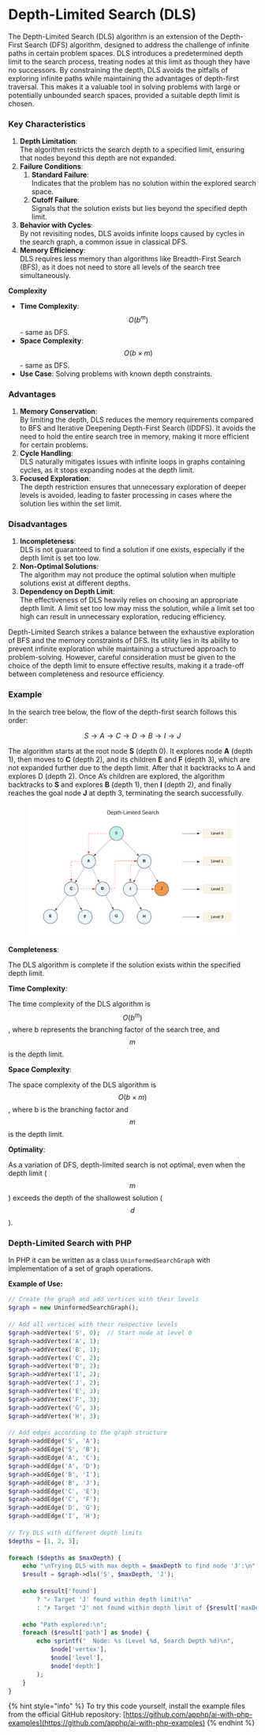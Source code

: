 # Depth-Limited Search (DLS)

The Depth-Limited Search (DLS) algorithm is an extension of the Depth-First Search (DFS) algorithm, designed to address the challenge of infinite paths in certain problem spaces. DLS introduces a predetermined depth limit to the search process, treating nodes at this limit as though they have no successors. By constraining the depth, DLS avoids the pitfalls of exploring infinite paths while maintaining the advantages of depth-first traversal. This makes it a valuable tool in solving problems with large or potentially unbounded search spaces, provided a suitable depth limit is chosen.

### Key Characteristics

1. **Depth Limitation**: \
   The algorithm restricts the search depth to a specified limit, ensuring that nodes beyond this depth are not expanded.
2. **Failure Conditions**:
   1. **Standard Failure**: \
      Indicates that the problem has no solution within the explored search space.
   2. **Cutoff Failure**: \
      Signals that the solution exists but lies beyond the specified depth limit.
3. **Behavior with Cycles**: \
   By not revisiting nodes, DLS avoids infinite loops caused by cycles in the search graph, a common issue in classical DFS.
4. **Memory Efficiency**: \
   DLS requires less memory than algorithms like Breadth-First Search (BFS), as it does not need to store all levels of the search tree simultaneously.

**Complexity**

* **Time Complexity**: $$O(b^m)$$ - same as DFS.
* **Space Complexity**: $$O(b \times m)$$ - same as DFS.
* **Use Case**: Solving problems with known depth constraints.

### Advantages

1. **Memory Conservation**: \
   By limiting the depth, DLS reduces the memory requirements compared to BFS and Iterative Deepening Depth-First Search (IDDFS). It avoids the need to hold the entire search tree in memory, making it more efficient for certain problems.
2. **Cycle Handling**: \
   DLS naturally mitigates issues with infinite loops in graphs containing cycles, as it stops expanding nodes at the depth limit.
3. **Focused Exploration**: \
   The depth restriction ensures that unnecessary exploration of deeper levels is avoided, leading to faster processing in cases where the solution lies within the set limit.

### Disadvantages

1. **Incompleteness**: \
   DLS is not guaranteed to find a solution if one exists, especially if the depth limit is set too low.
2. **Non-Optimal Solutions**: \
   The algorithm may not produce the optimal solution when multiple solutions exist at different depths.
3. **Dependency on Depth Limit**: \
   The effectiveness of DLS heavily relies on choosing an appropriate depth limit. A limit set too low may miss the solution, while a limit set too high can result in unnecessary exploration, reducing efficiency.

Depth-Limited Search strikes a balance between the exhaustive exploration of BFS and the memory constraints of DFS. Its utility lies in its ability to prevent infinite exploration while maintaining a structured approach to problem-solving. However, careful consideration must be given to the choice of the depth limit to ensure effective results, making it a trade-off between completeness and resource efficiency.

### Example

In the search tree below, the flow of the depth-first search follows this order:

$$S→A→C→D→B→I→J$$

The algorithm starts at the root node **S** (depth 0). It explores node **A** (depth 1), then moves to **C** (depth 2), and its children **E** and **F** (depth 3), which are not expanded further due to the depth limit. After that it backtracks to A and explores D (depth 2). Once A’s children are explored, the algorithm backtracks to **S** and explores **B** (depth 1), then **I** (depth 2), and finally reaches the goal node **J** at depth 3, terminating the search successfully.

<div align="left"><figure><img src="../../../../.gitbook/assets/image (1) (1) (1) (1).png" alt="" width="563"><figcaption></figcaption></figure></div>

**Completeness**:

The DLS algorithm is complete if the solution exists within the specified depth limit.

**Time Complexity**:

The time complexity of the DLS algorithm is $$O(b^m)$$, where  b  represents the branching factor of the search tree, and $$m$$ is the depth limit.

**Space Complexity**:

The space complexity of the DLS algorithm is $$O(b \times m)$$, where  b  is the branching factor and $$m$$ is the depth limit.

**Optimality**:

As a variation of DFS, depth-limited search is not optimal, even when the depth limit ($$m$$) exceeds the depth of the shallowest solution ($$d$$).

### Depth-Limited Search with PHP

In PHP  it can be written as a class `UninformedSearchGraph` with implementation of a set of graph operations.

**Example of Use:**

```php
// Create the graph and add vertices with their levels
$graph = new UninformedSearchGraph();

// Add all vertices with their respective levels
$graph->addVertex('S', 0);  // Start node at level 0
$graph->addVertex('A', 1);
$graph->addVertex('B', 1);
$graph->addVertex('C', 2);
$graph->addVertex('D', 2);
$graph->addVertex('I', 2);
$graph->addVertex('J', 2);
$graph->addVertex('E', 3);
$graph->addVertex('F', 3);
$graph->addVertex('G', 3);
$graph->addVertex('H', 3);

// Add edges according to the graph structure
$graph->addEdge('S', 'A');
$graph->addEdge('S', 'B');
$graph->addEdge('A', 'C');
$graph->addEdge('A', 'D');
$graph->addEdge('B', 'I');
$graph->addEdge('B', 'J');
$graph->addEdge('C', 'E');
$graph->addEdge('C', 'F');
$graph->addEdge('D', 'G');
$graph->addEdge('I', 'H');

// Try DLS with different depth limits
$depths = [1, 2, 3];

foreach ($depths as $maxDepth) {
    echo "\nTrying DLS with max depth = $maxDepth to find node 'J':\n";
    $result = $graph->dls('S', $maxDepth, 'J');

    echo $result['found']
        ? "✓ Target 'J' found within depth limit!\n"
        : "✗ Target 'J' not found within depth limit of {$result['maxDepth']}\n";

    echo "Path explored:\n";
    foreach ($result['path'] as $node) {
        echo sprintf("  Node: %s (Level %d, Search Depth %d)\n",
            $node['vertex'],
            $node['level'],
            $node['depth']
        );
    }
}
```

{% hint style="info" %}
To try this code yourself, install the example files from the official GitHub repository: [https://github.com/apphp/ai-with-php-examples](https://github.com/apphp/ai-with-php-examples)
{% endhint %}
